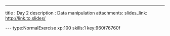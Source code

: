 ---
title       : Day 2
description : Data manipulation
attachments:
  slides_link: http://link.to.slides/
  
--- type:NormalExercise xp:100 skills:1 key:960f76760f